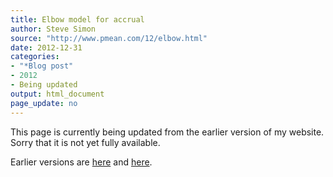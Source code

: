 ```yaml
---
title: Elbow model for accrual
author: Steve Simon
source: "http://www.pmean.com/12/elbow.html"
date: 2012-12-31
categories:
- "*Blog post"
- 2012
- Being updated
output: html_document
page_update: no
---
```


This page is currently being updated from the earlier version of my website. Sorry that it is not yet fully available.

<!---More--->

Earlier versions are [here][sim1] and [here][sim2].

[sim1]: http://www.pmean.com/12/elbow.html
[sim2]: http://new.pmean.com/accrual-elbow-model
